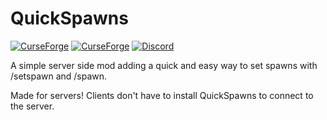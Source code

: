 # QuickSpawns

[![CurseForge](https://cf.way2muchnoise.eu/short_315007_downloads.svg?badge_style=for_the_badge)](https://www.curseforge.com/minecraft/mc-mods/quickteleports) [![CurseForge](https://cf.way2muchnoise.eu/versions/315007_all.svg?badge_style=for_the_badge)](https://www.curseforge.com/minecraft/mc-mods/quickteleports/files/all) [![Discord](https://img.shields.io/discord/504369356260769792?label=Discord&logo=discord&style=for-the-badge)](https://discord.itsmeow.dev/)

A simple server side mod adding a quick and easy way to set spawns with /setspawn and /spawn.

Made for servers! Clients don't have to install QuickSpawns to connect to the server.